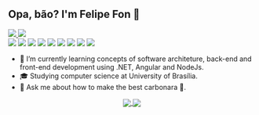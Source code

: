 ## Opa, bão? I'm Felipe Fon 👋
<div> 
  <a href = "mailto:felipefontenele1317@gmail.com">
    <img src="https://img.shields.io/badge/Gmail-D14836?style=for-the-badge&logo=gmail&logoColor=white" target="_blank">
  </a>
  <a href="https://www.linkedin.com/in/felipe-fontenele-70b976193/" target="_blank">
    <img src="https://img.shields.io/badge/-LinkedIn-%230077B5?style=for-the-badge&logo=linkedin&logoColor=white" target="_blank">
  </a>  
</div>

<div>
  <a>
    <img src="https://img.shields.io/badge/C-00599C?style=for-the-badge&logo=c&logoColor=white" target="_blank">
    <img src="https://img.shields.io/badge/C%2B%2B-00599C?style=for-the-badge&logo=c%2B%2B&logoColor=white" target="_blank">
    <img src="https://img.shields.io/badge/C%23-239120?style=for-the-badge&logo=c-sharp&logoColor=white" target="_blank">
    <img src="https://img.shields.io/badge/.NET-5C2D91?style=for-the-badge&logo=.net&logoColor=white" target="_blank">
    <img src="https://img.shields.io/badge/CSS3-1572B6?style=for-the-badge&logo=css3&logoColor=white" target="_blank">
    <img src="https://img.shields.io/badge/HTML5-E34F26?style=for-the-badge&logo=html5&logoColor=white" target="_blank">
    <img src="https://img.shields.io/badge/JavaScript-323330?style=for-the-badge&logo=javascript&logoColor=F7DF1E" target="_blank">
    <img src="https://img.shields.io/badge/React-20232A?style=for-the-badge&logo=react&logoColor=61DAFB" target="_blank">
    <img src="https://img.shields.io/badge/Python-3776AB?style=for-the-badge&logo=python&logoColor=white" target="_blank">
    
  </a>
</div>


- 🌱 I’m currently learning concepts of software architeture, back-end and front-end development using .NET, Angular and NodeJs.
- 🎓 Studying computer science at University of Brasília.
- 💬 Ask me about how to make the best carbonara 🍝.

<div align="center">
  <a href="https://github.com/plaisteixo-5">
  <img align="center" src="https://github-readme-stats.vercel.app/api?username=plaisteixo-5&show_icons=true&theme=radical&include_all_commits=true&count_private=true"/>
  <img align="center" src="https://github-readme-stats.vercel.app/api/top-langs/?username=plaisteixo-5&layout=compact&langs_count=10&theme=radical&include_all_commits=true&count_private=true"/>
</div>

